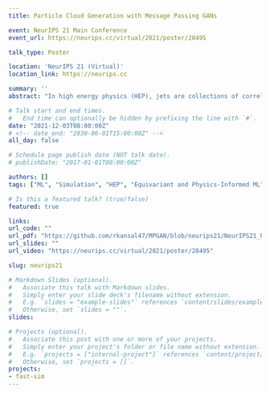 ```yaml
---
title: Particle Cloud Generation with Message Passing GANs

event: NeurIPS 21 Main Conference
event_url: https://neurips.cc/virtual/2021/poster/28495

talk_type: Poster

location: 'NeurIPS 21 (Virtual)'
location_link: https://neurips.cc

summary: ''
abstract: "In high energy physics (HEP), jets are collections of correlated particles produced ubiquitously in particle collisions such as those at the CERN Large Hadron Collider (LHC). Machine learning (ML)-based generative models, such as generative adversarial networks (GANs), have the potential to significantly accelerate LHC jet simulations. However, despite jets having a natural representation as a set of particles in momentum-space, a.k.a. a particle cloud, there exist no generative models applied to such a dataset. In this work, we introduce a new particle cloud dataset (JetNet), and apply to it existing point cloud GANs. Results are evaluated using (1) 1-Wasserstein distances between high- and low-level feature distributions, (2) a newly developed Fréchet ParticleNet Distance, and (3) the coverage and (4) minimum matching distance metrics. Existing GANs are found to be inadequate for physics applications, hence we develop a new message passing GAN (MPGAN), which outperforms existing point cloud GANs on virtually every metric and shows promise for use in HEP. We propose JetNet as a novel point-cloud-style dataset for the ML community to experiment with, and set MPGAN as a benchmark to improve upon for future generative models. Additionally, to facilitate research and improve accessibility and reproducibility in this area, we release the open-source JetNet Python package with interfaces for particle cloud datasets, implementations for evaluation and loss metrics, and more tools for ML in HEP development."

# Talk start and end times.
#   End time can optionally be hidden by prefixing the line with `#`.
date: "2021-12-03T08:00:00Z"
# <!-- date_end: "2030-06-01T15:00:00Z" -->
all_day: false

# Schedule page publish date (NOT talk date).
# publishDate: "2017-01-01T00:00:00Z"

authors: []
tags: ["ML", "Simulation", "HEP", "Equivariant and Physics-Informed ML"]

# Is this a featured talk? (true/false)
featured: true

links:
url_code: ""
url_pdf: "https://github.com/rkansal47/MPGAN/blob/neurips21/NeurIPS21_Poster.pdf"
url_slides: ""
url_video: "https://neurips.cc/virtual/2021/poster/28495"

slug: neurips21

# Markdown Slides (optional).
#   Associate this talk with Markdown slides.
#   Simply enter your slide deck's filename without extension.
#   E.g. `slides = "example-slides"` references `content/slides/example-slides.md`.
#   Otherwise, set `slides = ""`.
slides:

# Projects (optional).
#   Associate this post with one or more of your projects.
#   Simply enter your project's folder or file name without extension.
#   E.g. `projects = ["internal-project"]` references `content/project/deep-learning/index.md`.
#   Otherwise, set `projects = []`.
projects:
- fast-sim
---
```

